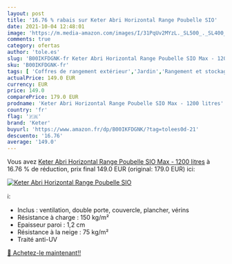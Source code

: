 ```yaml
---
layout: post
title: '16.76 % rabais sur Keter Abri Horizontal Range Poubelle SIO'
date: 2021-10-04 12:48:01
image: 'https://m.media-amazon.com/images/I/31PqUv2MYzL._SL500_._SL400_.jpg'
comments: true
category: ofertas
author: 'tole.es'
slug: 'B00IKFDGNK-fr Keter Abri Horizontal Range Poubelle SIO Max - 1200 litres'
sku: 'B00IKFDGNK-fr'
tags: [ 'Coffres de rangement extérieur','Jardin','Rangement et stockage extérieurs','keter', ]
actualPrice: 149.0 EUR
currency: EUR
price: 149.0
comparePrice: 179.0 EUR
prodname: 'Keter Abri Horizontal Range Poubelle SIO Max - 1200 litres'
country: 'fr'
flag: '🇫🇷'
brand: 'Keter'
buyurl: 'https://www.amazon.fr/dp/B00IKFDGNK/?tag=tolees0d-21'
descuento: '16.76'
average: '149.0'
---
```


Vous avez [Keter Abri Horizontal Range Poubelle SIO Max - 1200 litres](https://www.amazon.fr/dp/B00IKFDGNK/?tag=tolees0d-21)  à  16.76 % de réduction, prix final  149.0 EUR (original: 179.0 EUR) ici:

[![Keter Abri Horizontal Range Poubelle SIO](https://m.media-amazon.com/images/I/31PqUv2MYzL._SL500_._SL400_.jpg)](https://www.amazon.fr/dp/B00IKFDGNK/?tag=tolees0d-21)

ℹ️:

- Inclus : ventilation, double porte, couvercle, plancher, vérins
- Résistance à charge : 150 kg/m²
- Epaisseur paroi : 1,2 cm
- Résistance à la neige : 75 kg/m²
- Traité anti-UV

[🛒 Achetez-le maintenant!!](https://www.amazon.fr/dp/B00IKFDGNK/?tag=tolees0d-21)
